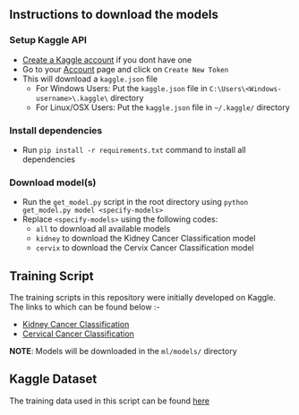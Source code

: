 ## Instructions to download the models

### Setup Kaggle API
- [Create a Kaggle account](https://www.kaggle.com/account/login?phase=startRegisterTab) if you dont have one
- Go to your [Account](https://www.kaggle.com/settings/account) page and click on `Create New Token`
- This will download a `kaggle.json` file
  - For Windows Users: Put the `kaggle.json` file in `C:\Users\<Windows-username>\.kaggle\` directory
  - For Linux/OSX Users: Put the `kaggle.json` file in `~/.kaggle/` directory

### Install dependencies
- Run `pip install -r requirements.txt` command to install all dependencies

### Download model(s)
- Run the `get_model.py` script in the root directory using `python get_model.py model <specify-models>`
- Replace `<specify-models>` using the following codes:
  - `all` to download all available models
  - `kidney` to download the Kidney Cancer Classification model
  - `cervix` to download the Cervix Cancer Classification model

## Training Script

The training scripts in this repository were initially developed on Kaggle. The links to which can be found below :-

- <a href="https://www.kaggle.com/code/arjunbasandrai/kidney-cancer-classification-99-5" target="_blank">Kidney Cancer Classification</a>
- <a href="https://www.kaggle.com/code/arjunbasandrai/cervical-cancer-classification-99-15" target="_blank">Cervical Cancer Classification</a>

**NOTE**: Models will be downloaded in the `ml/models/` directory

## Kaggle Dataset

The training data used in this script can be found [here](https://www.kaggle.com/datasets/arjunbasandrai/medical-scan-classification-dataset)
